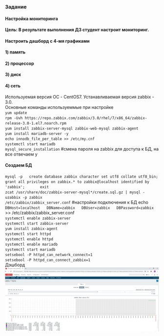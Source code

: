 ### Задание
#### Настройка мониторинга
#### Цель: В результате выполнения ДЗ студент настроит мониторинг.
#### Настроить дашборд с 4-мя графиками
#### 1) память
#### 2) процессор
#### 3) диск
#### 4) сеть
Используемая версия ОС - CentOS7. Устанавливаемая версия zabbix - 3.0.  
Основные команды используеммые при настройке  
`yum update`    
`rpm -Uvh https://repo.zabbix.com/zabbix/3.0/rhel/7/x86_64/zabbix-release-3.0-1.el7.noarch.rpm`  
`yum install zabbix-server-mysql zabbix-web-mysql zabbix-agent`  
`yum install mariadb-server -y`  
`echo innodb_file_per_table >> /etc/my.cnf`  
`systemctl start mariadb`  
`mysql_secure_installation` #смена пароля на zabbix для доступа к БД, на все отвечаем y
#### Создаем БД  
`mysql -p  
create database zabbix character set utf8 collate utf8_bin;    
grant all privileges on zabbix.* to zabbix@localhost identified by 'zabbix';      
exit`    
`zcat /usr/share/doc/zabbix-server-mysql*/create.sql.gz | mysql -uzabbix -p zabbix`  
`/etc/zabbix/zabbix_server.conf` #настройки подключения к БД
echo 
`DBHost=localhost  
DBName=zabbix  
DBUser=zabbix  
DBPassword=zabbix` >> /etc/zabbix/zabbix_server.conf  
`systemctl enable zabbix-server`  
`systemctl start zabbix-server`  
`yum install zabbix-agent`  
`systemctl start httpd`  
`systemctl enable httpd`  
`systemctl enable mariadb`  
`systemctl start mariadb`    
`setsebool -P httpd_can_network_connect=1`  
`setsebool -P httpd_can_connect_zabbix=1`   
Дэшборд  
![picture5](https://github.com/Andrey874/manual_kernel_update/blob/master/HW18/2.jpg)
